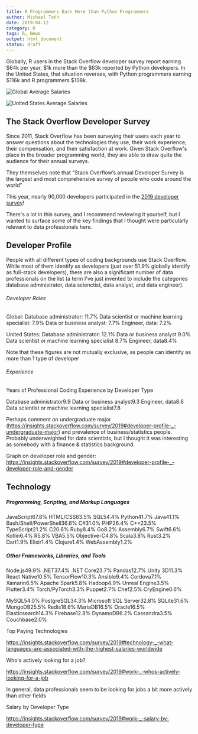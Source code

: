 ```yaml
---
title: R Programmers Earn More than Python Programmers
author: Michael Toth
date: 2019-04-12
category: R
tags: R, News
output: html_document
status: draft
---
```


Globally, R users in the Stack Overflow developer survey report earning $64k per year, $1k more than the $63k reported by Python developers. In the United States, that situation reverses, with Python programmers earning $116k and R programmers $108k. 

![Global Average Salaries]({filename}/images/20190412_Stack_Overflow/Global_Average_Salaries_By_Tech.png "Global Average Salaries")

![United States Average Salaries]({filename}/images/20190412_Stack_Overflow/US_Average_Salaries_By_Tech.png "United States Average Salaries")

## The Stack Overflow Developer Survey

Since 2011, Stack Overflow has been surveying their users each year to answer questions about the technologies they use, their work experience, their compensation, and their satisfaction at work. Given Stack Overflow's place in the broader programming world, they are able to draw quite the audience for their annual surveys. 

They themselves note that "Stack Overflow’s annual Developer Survey is the largest and most comprehensive survey of people who code around the world"

This year, nearly 90,000 developers participated in the [2019 developer survey](https://insights.stackoverflow.com/survey/2019)!

There's a lot in this survey, and I recommend reviewing it yourself, but I wanted to surface some of the key findings that I thought were particularly relevant to data professionals here.

## Developer Profile

People with all different types of coding backgrounds use Stack Overflow. While most of them identify as developers (just over 51.9% globally identify as full-stack developers), there are also a significant number of data professionals on the list (a term I've just invented to include the categories database administrator, data scienctist, data analyst, and data engineer).

###### Developer Roles

Global:
Database administrator: 11.7%
Data scientist or machine learning specialist: 7.9%
Data or business analyst: 7.7%
Engineer, data: 7.2%

United States:
Database administrator: 12.1%
Data or business analyst 9.0%
Data scientist or machine learning specialist 8.7%
Engineer, data8.4%

Note that these figures are not mutually exclusive, as people can identify as more than 1 type of developer

###### Experience

Years of Professional Coding Experience by Developer Type

Database administrator9.9
Data or business analyst9.3
Engineer, data8.6
Data scientist or machine learning specialist7.8


Perhaps comment on undergraduate major (https://insights.stackoverflow.com/survey/2019#developer-profile-_-undergraduate-major) and prevalence of business/statistics people. Probably underweighted for data scientists, but I thought it was interesting as somebody with a finance & statistics background.

Graph on developer role and gender: https://insights.stackoverflow.com/survey/2019#developer-profile-_-developer-role-and-gender


## Technology

##### Programming, Scripting, and Markup Languages

JavaScript67.8%
HTML/CSS63.5%
SQL54.4%
Python41.7%
Java41.1%
Bash/Shell/PowerShell36.6%
C#31.0%
PHP26.4%
C++23.5%
TypeScript21.2%
C20.6%
Ruby8.4%
Go8.2%
Assembly6.7%
Swift6.6%
Kotlin6.4%
R5.8%
VBA5.5%
Objective-C4.8%
Scala3.8%
Rust3.2%
Dart1.9%
Elixir1.4%
Clojure1.4%
WebAssembly1.2%


##### Other Frameworks, Libraries, and Tools

Node.js49.9%
.NET37.4%
.NET Core23.7%
Pandas12.7%
Unity 3D11.3%
React Native10.5%
TensorFlow10.3%
Ansible9.4%
Cordova7.1%
Xamarin6.5%
Apache Spark5.8%
Hadoop4.9%
Unreal Engine3.5%
Flutter3.4%
Torch/PyTorch3.3%
Puppet2.7%
Chef2.5%
CryEngine0.6%


MySQL54.0%
PostgreSQL34.3%
Microsoft SQL Server32.8%
SQLite31.6%
MongoDB25.5%
Redis18.6%
MariaDB16.5%
Oracle16.5%
Elasticsearch14.3%
Firebase12.8%
DynamoDB6.2%
Cassandra3.5%
Couchbase2.0%



Top Paying Technologies

https://insights.stackoverflow.com/survey/2019#technology-_-what-languages-are-associated-with-the-highest-salaries-worldwide

Who's actively looking for a job?

https://insights.stackoverflow.com/survey/2019#work-_-whos-actively-looking-for-a-job

In general, data professionals seem to be looking for jobs a bit more actively than other fields

Salary by Developer Type

https://insights.stackoverflow.com/survey/2019#work-_-salary-by-developer-type


